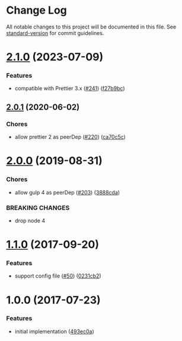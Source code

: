 # Change Log

All notable changes to this project will be documented in this file. See [standard-version](https://github.com/conventional-changelog/standard-version) for commit guidelines.

<a name="2.1.0"></a>
# [2.1.0](https://github.com/ikatyang/gulp-plugin-prettier/compare/v2.0.1...v2.1.0) (2023-07-09)


### Features

* compatible with Prettier 3.x ([#241](https://github.com/ikatyang/gulp-plugin-prettier/issues/241)) ([f27b9bc](https://github.com/ikatyang/gulp-plugin-prettier/commit/f27b9bc))



<a name="2.0.1"></a>
## [2.0.1](https://github.com/ikatyang/gulp-plugin-prettier/compare/v2.0.0...v2.0.1) (2020-06-02)


### Chores

* allow prettier 2 as peerDep ([#220](https://github.com/ikatyang/gulp-plugin-prettier/issues/220)) ([ca70c5c](https://github.com/ikatyang/gulp-plugin-prettier/commit/ca70c5c))



<a name="2.0.0"></a>
# [2.0.0](https://github.com/ikatyang/gulp-plugin-prettier/compare/v1.1.0...v2.0.0) (2019-08-31)


### Chores

* allow gulp 4 as peerDep ([#203](https://github.com/ikatyang/gulp-plugin-prettier/issues/203)) ([3888cda](https://github.com/ikatyang/gulp-plugin-prettier/commit/3888cda))


### BREAKING CHANGES

* drop node 4



<a name="1.1.0"></a>
# [1.1.0](https://github.com/ikatyang/gulp-plugin-prettier/compare/v1.0.0...v1.1.0) (2017-09-20)


### Features

* support config file ([#50](https://github.com/ikatyang/gulp-plugin-prettier/issues/50)) ([0231cb2](https://github.com/ikatyang/gulp-plugin-prettier/commit/0231cb2))



<a name="1.0.0"></a>
# 1.0.0 (2017-07-23)


### Features

* initial implementation ([493ec0a](https://github.com/ikatyang/gulp-plugin-prettier/commit/493ec0a))
